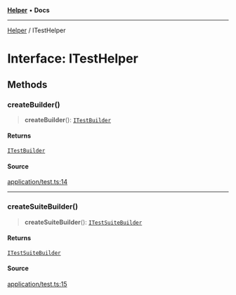 [**Helper**](../README.md) • **Docs**

***

[Helper](../README.md) / ITestHelper

# Interface: ITestHelper

## Methods

### createBuilder()

> **createBuilder**(): [`ITestBuilder`](ITestBuilder.md)

#### Returns

[`ITestBuilder`](ITestBuilder.md)

#### Source

[application/test.ts:14](https://github.com/data7expressions/data7expressions/blob/b16c30d7c6ef8837b57b5372523e67937b5f2850/packages/h3lp/src/lib/application/test.ts#L14)

***

### createSuiteBuilder()

> **createSuiteBuilder**(): [`ITestSuiteBuilder`](ITestSuiteBuilder.md)

#### Returns

[`ITestSuiteBuilder`](ITestSuiteBuilder.md)

#### Source

[application/test.ts:15](https://github.com/data7expressions/data7expressions/blob/b16c30d7c6ef8837b57b5372523e67937b5f2850/packages/h3lp/src/lib/application/test.ts#L15)
